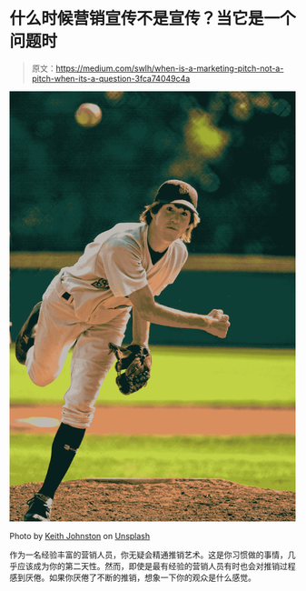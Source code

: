 # 什么时候营销宣传不是宣传？当它是一个问题时

> 原文：<https://medium.com/swlh/when-is-a-marketing-pitch-not-a-pitch-when-its-a-question-3fca74049c4a>

![](img/3c747da21fbd649d9fa5a46d7b34cb82.png)

Photo by [Keith Johnston](https://unsplash.com/@acfb5071?utm_source=medium&utm_medium=referral) on [Unsplash](https://unsplash.com?utm_source=medium&utm_medium=referral)

作为一名经验丰富的营销人员，你无疑会精通推销艺术。这是你习惯做的事情，几乎应该成为你的第二天性。然而，即使是最有经验的营销人员有时也会对推销过程感到厌倦。如果你厌倦了不断的推销，想象一下你的观众是什么感觉。